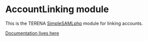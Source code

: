 # AccountLinking module

This is the TERENA [SimpleSAMLphp](https://github.com/simplesamlphp/simplesamlphp) module for linking accounts.


[Documentation lives here](https://wiki.terena.org/display/gn4webpres/SimpleSAMLphp+account+linking)
